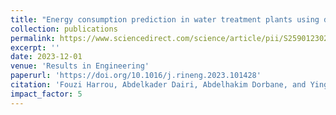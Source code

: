 ```yaml
---
title: "Energy consumption prediction in water treatment plants using deep learning with data augmentation"
collection: publications
permalink: https://www.sciencedirect.com/science/article/pii/S2590123023005558/pdfft?md5=b61d5f61f2a0e1865e25d44d314564aa&pid=1-s2.0-S2590123023005558-main.pdf
excerpt: ''
date: 2023-12-01
venue: 'Results in Engineering'
paperurl: 'https://doi.org/10.1016/j.rineng.2023.101428'
citation: 'Fouzi Harrou, Abdelkader Dairi, Abdelhakim Dorbane, and Ying Sun. (2023). &quot;Energy consumption prediction in water treatment plants using deep learning with data augmentation.&quot; <i>Results in Engineering</i>, 20, 101428.'
impact_factor: 5
---
```


